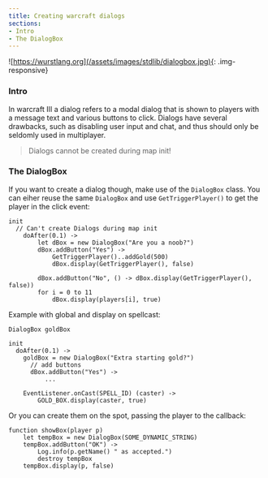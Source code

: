 ```yaml
---
title: Creating warcraft dialogs
sections:
- Intro
- The DialogBox
---
```


![https://wurstlang.org](/assets/images/stdlib/dialogbox.jpg){: .img-responsive}

### Intro

In warcraft III a dialog refers to a modal dialog that is shown to players with a message text and various buttons to click.
Dialogs have several drawbacks, such as disabling user input and chat, and thus should only be seldomly used in multiplayer.

> Dialogs cannot be created during map init!

### The DialogBox

If you want to create a dialog though, make use of the `DialogBox` class. You can eiher reuse the same `DialogBox` and use `GetTriggerPlayer()` to get the player in the click event:

```wurst
init
  // Can't create Dialogs during map init
	doAfter(0.1) ->
        let dBox = new DialogBox("Are you a noob?")
        dBox.addButton("Yes") ->
            GetTriggerPlayer()..addGold(500)
            dBox.display(GetTriggerPlayer(), false)

        dBox.addButton("No", () -> dBox.display(GetTriggerPlayer(), false))
		for i = 0 to 11
			dBox.display(players[i], true)
```


Example with global and display on spellcast:

```wurst
DialogBox goldBox

init
  doAfter(0.1) ->
    goldBox = new DialogBox("Extra starting gold?")
	  // add buttons
	  dBox.addButton("Yes") ->
		  ...

	EventListener.onCast(SPELL_ID) (caster) ->
		GOLD_BOX.display(caster, true)
```

Or you can create them on the spot, passing the player to the callback:

```wurst
function showBox(player p)
	let tempBox = new DialogBox(SOME_DYNAMIC_STRING)
	tempBox.addButton("OK") ->
		Log.info(p.getName() " as accepted.")
		destroy tempBox
	tempBox.display(p, false)
```
